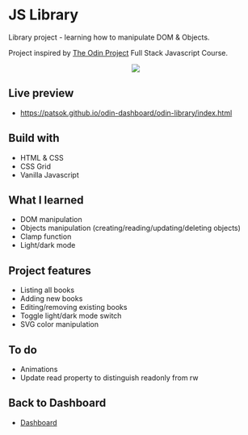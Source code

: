 # JS Library
Library project - learning how to manipulate DOM & Objects.

Project inspired by [The Odin Project](https://www.theodinproject.com/) Full Stack Javascript Course. 

<p align="center">
<img src='https://i.imgur.com/eN9wq6J.png' /></p>

## Live preview

- https://patsok.github.io/odin-dashboard/odin-library/index.html

## Build with

- HTML & CSS
- CSS Grid
- Vanilla Javascript

## What I learned

- DOM manipulation
- Objects manipulation (creating/reading/updating/deleting objects)
- Clamp function
- Light/dark mode

## Project features

- Listing all books
- Adding new books
- Editing/removing existing books
- Toggle light/dark mode switch
- SVG color manipulation

## To do

- Animations
- Update read property to distinguish readonly from rw

## Back to Dashboard

- [Dashboard](../odin-dashboard)